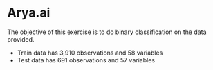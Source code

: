 # Arya.ai
The objective of this exercise is to do binary classification on the data provided. 
*	Train data has 3,910 observations and 58 variables 
*	Test data has 691 observations and 57 variables 
